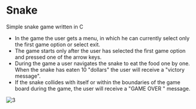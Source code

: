 # Snake

Simple snake game written in C

- In the game the user gets a menu, in which he can currently select only the first game option or select exit. 
- The game starts only after the user has selected the first game option and pressed one of the arrow keys.
- During the game a user navigates the snake to eat the food one by one. When the snake has eaten 10 "dollars" the user will receive a "victory message". 
- If the snake collides with itself or within the boundaries of the game board during the game, the user will receive a "GAME OVER " message.

![3](https://user-images.githubusercontent.com/95643357/232508983-30762d71-3751-4d70-9f3d-cc9a828ee9ba.jpg)
